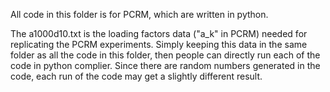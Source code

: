 All code in this folder is for PCRM, which are written in python.

The a1000d10.txt is the loading factors data ("a_k" in PCRM) needed for replicating the PCRM experiments. Simply keeping this data in the same folder as all the code in this folder, then people can directly run each of the code in python complier. Since there are random numbers generated in the code, each run of the code may get a slightly different result.

